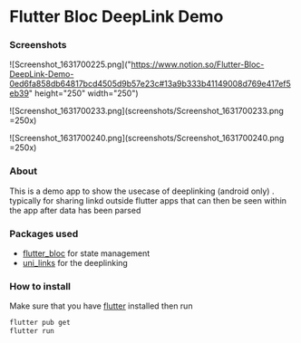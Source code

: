# Flutter Bloc DeepLink Demo

### Screenshots

![Screenshot_1631700225.png]("https://www.notion.so/Flutter-Bloc-DeepLink-Demo-0ed6fa858db64817bcd4505d9b57e23c#13a9b333b41149008d769e417ef5eb39" height="250" width="250")

![Screenshot_1631700233.png](screenshots/Screenshot_1631700233.png =250x)

![Screenshot_1631700240.png](screenshots/Screenshot_1631700240.png =250x)

### About

This is a demo app to show the usecase of deeplinking (android only) . typically for sharing linkd outside flutter apps that can then be seen within the app after data has been parsed 

### Packages used

- [flutter_bloc](https://pub.dev/packages/flutter_bloc) for state management
- [uni_links](https://pub.dev/packages/uni_links) for the deeplinking

### How to install

Make sure that you have [flutter](https://flutter.dev) installed then run

```powershell
flutter pub get
flutter run
```